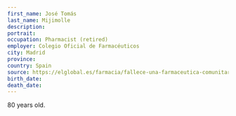 ```yaml
---
first_name: José Tomás
last_name: Mijimolle
description: 
portrait: 
occupation: Pharmacist (retired)
employer: Colegio Oficial de Farmacéuticos
city: Madrid
province: 
country: Spain
source: https://elglobal.es/farmacia/fallece-una-farmaceutica-comunitaria-de-ciudad-real-por-covid-19/
birth_date: 
death_date: 
---
```


80 years old.